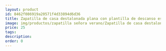 ```yaml
---
layout: product
id: 8462f086919a20571f4d33894d6d36
title: Zapatilla de casa destalonada plana con plantilla de descanso estampado cuadros
image: img/productos/zapatilla señora verano/Zapatilla de casa destalonada plana con plantilla de descanso estampado cuadros=25.webp
price: 25
tags: 
description: 
order: 0
---
```

